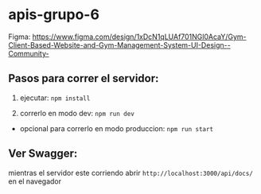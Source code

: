 # apis-grupo-6

Figma: https://www.figma.com/design/1xDcN1qLUAf701NGl0AcaY/Gym-Client-Based-Website-and-Gym-Management-System-UI-Design--Community-

## Pasos para correr el servidor:

1) ejecutar: `npm install`

2) correrlo en modo dev: `npm run dev`

- opcional para correrlo en modo produccion: `npm run start`

## Ver Swagger:

mientras el servidor este corriendo abrir `http://localhost:3000/api/docs/` en el navegador
